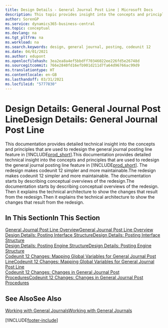 ```yaml
---
title: Design Details - General Journal Post Line | Microsoft Docs
description: This topic provides insight into the concepts and principles that are used to redesign the general journal posting line feature in Business Central.
author: SorenGP
ms.service: dynamics365-business-central
ms.topic: conceptual
ms.devlang: na
ms.tgt_pltfrm: na
ms.workload: na
ms.search.keywords: design, general journal, posting, codeunit 12
ms.date: 04/01/2021
ms.author: edupont
ms.openlocfilehash: 3ea2ea8a4ef5bbdff70346022ee226fd5e26748d
ms.sourcegitcommit: 766e2840fd16efb901d211d7fa64d96766ac99d9
ms.translationtype: HT
ms.contentlocale: en-GB
ms.lasthandoff: 03/31/2021
ms.locfileid: "5777830"
---
```

# <a name="design-details-general-journal-post-line"></a><span data-ttu-id="34ba5-103">Design Details: General Journal Post Line</span><span class="sxs-lookup"><span data-stu-id="34ba5-103">Design Details: General Journal Post Line</span></span>
<span data-ttu-id="34ba5-104">This documentation provides detailed technical insight into the concepts and principles that are used to redesign the general journal posting line feature in [!INCLUDE[prod_short](includes/prod_short.md)].</span><span class="sxs-lookup"><span data-stu-id="34ba5-104">This documentation provides detailed technical insight into the concepts and principles that are used to redesign the general journal posting line feature in [!INCLUDE[prod_short](includes/prod_short.md)].</span></span> <span data-ttu-id="34ba5-105">The redesign makes codeunit 12 simpler and more maintainable.</span><span class="sxs-lookup"><span data-stu-id="34ba5-105">The redesign makes codeunit 12 simpler and more maintainable.</span></span> <span data-ttu-id="34ba5-106">The documentation starts by describing conceptual overviews of the redesign.</span><span class="sxs-lookup"><span data-stu-id="34ba5-106">The documentation starts by describing conceptual overviews of the redesign.</span></span> <span data-ttu-id="34ba5-107">Then it explains the technical architecture to show the changes that result from the redesign.</span><span class="sxs-lookup"><span data-stu-id="34ba5-107">Then it explains the technical architecture to show the changes that result from the redesign.</span></span>  

## <a name="in-this-section"></a><span data-ttu-id="34ba5-108">In This Section</span><span class="sxs-lookup"><span data-stu-id="34ba5-108">In This Section</span></span>  
[<span data-ttu-id="34ba5-109">General Journal Post Line Overview</span><span class="sxs-lookup"><span data-stu-id="34ba5-109">General Journal Post Line Overview</span></span>](design-details-general-journal-post-line-overview.md)  
[<span data-ttu-id="34ba5-110">Design Details: Posting Interface Structure</span><span class="sxs-lookup"><span data-stu-id="34ba5-110">Design Details: Posting Interface Structure</span></span>](design-details-posting-interface-structure.md)  
[<span data-ttu-id="34ba5-111">Design Details: Posting Engine Structure</span><span class="sxs-lookup"><span data-stu-id="34ba5-111">Design Details: Posting Engine Structure</span></span>](design-details-posting-engine-structure.md)  
[<span data-ttu-id="34ba5-112">Codeunit 12 Changes: Mapping Global Variables for General Journal Post Line</span><span class="sxs-lookup"><span data-stu-id="34ba5-112">Codeunit 12 Changes: Mapping Global Variables for General Journal Post Line</span></span>](design-details-codeunit-12-changes-mapping-global-variables-for-general-journal-post-line.md)  
[<span data-ttu-id="34ba5-113">Codeunit 12 Changes: Changes in General Journal Post Procedures</span><span class="sxs-lookup"><span data-stu-id="34ba5-113">Codeunit 12 Changes: Changes in General Journal Post Procedures</span></span>](design-details-codeunit-12-changes-changes-in-general-journal-post-procedures.md)  

## <a name="see-also"></a><span data-ttu-id="34ba5-114">See Also</span><span class="sxs-lookup"><span data-stu-id="34ba5-114">See Also</span></span>  
[<span data-ttu-id="34ba5-115">Working with General Journals</span><span class="sxs-lookup"><span data-stu-id="34ba5-115">Working with General Journals</span></span>](ui-work-general-journals.md)


[!INCLUDE[footer-include](includes/footer-banner.md)]